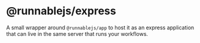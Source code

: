 # @runnablejs/express

A small wrapper around `@runnablejs/app` to host it as an express application that can live in the same server that runs your workflows.
